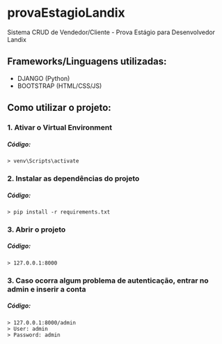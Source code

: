 # provaEstagioLandix

Sistema CRUD de Vendedor/Cliente - Prova Estágio para Desenvolvedor Landix

## Frameworks/Linguagens utilizadas:
- DJANGO (Python)
- BOOTSTRAP (HTML/CSS/JS)

## Como utilizar o projeto:
  ### 1. Ativar o Virtual Environment
   ##### Código:
    > venv\Scripts\activate
  ### 2. Instalar as dependências do projeto 
   ##### Código:
    > pip install -r requirements.txt
  ### 3. Abrir o projeto 
   ##### Código:
    > 127.0.0.1:8000
  ### 3. Caso ocorra algum problema de autenticação, entrar no admin e inserir a conta
   ##### Código:
    > 127.0.0.1:8000/admin
    > User: admin
    > Password: admin 
